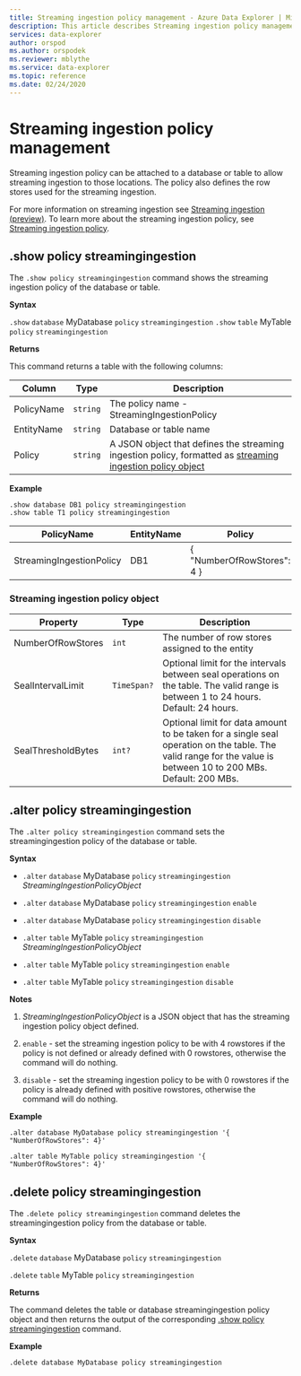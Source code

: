 ```yaml
---
title: Streaming ingestion policy management - Azure Data Explorer | Microsoft Docs
description: This article describes Streaming ingestion policy management in Azure Data Explorer.
services: data-explorer
author: orspod
ms.author: orspodek
ms.reviewer: mblythe
ms.service: data-explorer
ms.topic: reference
ms.date: 02/24/2020
---
```

# Streaming ingestion policy management

Streaming ingestion policy can be attached to a database or table to allow streaming ingestion to those locations. The policy also defines the row stores used for the streaming ingestion.

For more information on streaming ingestion see [Streaming ingestion (preview)](https://docs.microsoft.com/azure/data-explorer/ingest-data-streaming). To learn more about the streaming ingestion policy, see [Streaming ingestion policy](streamingingestionpolicy.md).

## .show policy streamingingestion

The `.show policy streamingingestion` command shows the streaming ingestion policy of the database or table.

**Syntax**

`.show` `database` MyDatabase `policy` `streamingingestion`
`.show` `table` MyTable `policy` `streamingingestion`

**Returns**

This command returns a table with the following columns:

|Column    |Type    |Description
|---|---|---
|PolicyName|`string`|The policy name - StreamingIngestionPolicy
|EntityName|`string`|Database or table name
|Policy    |`string`|A JSON object that defines the streaming ingestion policy, formatted as [streaming ingestion policy object](#streaming-ingestion-policy-object)

**Example**

```kusto
.show database DB1 policy streamingingestion 
.show table T1 policy streamingingestion 
```

|PolicyName|EntityName|Policy|ChildEntities|EntityType|
|---|---|---|---|---|
|StreamingIngestionPolicy|DB1|{  "NumberOfRowStores": 4 }

### Streaming ingestion policy object

|Property  |Type    |Description                                                       |
|----------|--------|------------------------------------------------------------------|
|NumberOfRowStores |`int`  |The number of row stores assigned to the entity|
|SealIntervalLimit|`TimeSpan?`|Optional limit for the intervals between seal operations on the table. The valid range is between 1 to 24 hours. Default: 24 hours.|
|SealThresholdBytes|`int?`|Optional limit for data amount to be taken for a single seal operation on the table. The valid range for the value is between 10 to 200 MBs. Default: 200 MBs.|

## .alter policy streamingingestion

The `.alter policy streamingingestion` command sets the streamingingestion policy of the database or table.

**Syntax**

* `.alter` `database` MyDatabase `policy` `streamingingestion` *StreamingIngestionPolicyObject*

* `.alter` `database` MyDatabase `policy` `streamingingestion` `enable`

* `.alter` `database` MyDatabase `policy` `streamingingestion` `disable`

* `.alter` `table` MyTable `policy` `streamingingestion` *StreamingIngestionPolicyObject*

* `.alter` `table` MyTable `policy` `streamingingestion` `enable`

* `.alter` `table` MyTable `policy` `streamingingestion` `disable`

**Notes**

1. *StreamingIngestionPolicyObject* is a JSON object that has the streaming ingestion policy object defined.

2. `enable` - set the streaming ingestion policy to be with 4 rowstores if the policy is not defined or already defined with 0   rowstores, otherwise the command will do nothing.

3. `disable` - set the streaming ingestion policy to be with 0 rowstores if the policy is already defined with positive rowstores,
otherwise the command will do nothing.

**Example**

```kusto
.alter database MyDatabase policy streamingingestion '{  "NumberOfRowStores": 4}'

.alter table MyTable policy streamingingestion '{  "NumberOfRowStores": 4}'
```

## .delete policy streamingingestion

The `.delete policy streamingingestion` command deletes the streamingingestion policy from the database or table.

**Syntax** 

`.delete` `database` MyDatabase `policy` `streamingingestion`

`.delete` `table` MyTable `policy` `streamingingestion`

**Returns**

The command deletes the table or database streamingingestion policy object and then returns the output of the corresponding [.show policy streamingingestion](#show-policy-streamingingestion)
command.

**Example**

```kusto
.delete database MyDatabase policy streamingingestion 
```